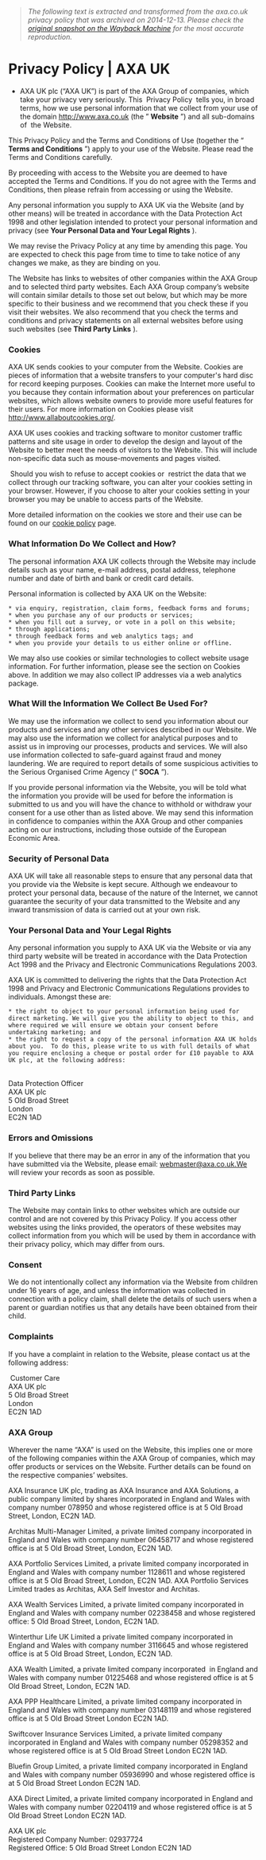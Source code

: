 > *The following text is extracted and transformed from the axa.co.uk privacy policy that was archived on 2014-12-13. Please check the [original snapshot on the Wayback Machine](https://web.archive.org/web/20141213034911id_/http%3A//www.axa.co.uk/privacy-policy) for the most accurate reproduction.*

# Privacy Policy | AXA UK

  * AXA UK plc (“AXA UK”) is part of the AXA Group of companies, which take your privacy very seriously. This  Privacy Policy  tells you, in broad terms, how we use personal information that we collect from your use of the domain http://www.axa.co.uk (the ” **Website** ”) and all sub-domains of  the Website.

This Privacy Policy and the Terms and Conditions of Use (together the “ **Terms and Conditions** ”) apply to your use of the Website. Please read the Terms and Conditions carefully.

By proceeding with access to the Website you are deemed to have accepted the Terms and Conditions. If you do not agree with the Terms and Conditions, then please refrain from accessing or using the Website. 

Any personal information you supply to AXA UK via the Website (and by other means) will be treated in accordance with the Data Protection Act 1998 and other legislation intended to protect your personal information and privacy (see **Your Personal Data and Your Legal Rights** ).

We may revise the Privacy Policy at any time by amending this page. You are expected to check this page from time to time to take notice of any changes we make, as they are binding on you. 

The Website has links to websites of other companies within the AXA Group and to selected third party websites. Each AXA Group company’s website will contain similar details to those set out below, but which may be more specific to their business and we recommend that you check these if you visit their websites. We also recommend that you check the terms and conditions and privacy statements on all external websites before using such websites (see **Third Party Links** ).

### Cookies

AXA UK sends cookies to your computer from the Website. Cookies are pieces of information that a website transfers to your computer's hard disc for record keeping purposes. Cookies can make the Internet more useful to you because they contain information about your preferences on particular websites, which allows website owners to provide more useful features for their users. For more information on Cookies please visit <http://www.allaboutcookies.org/>. 

AXA UK uses cookies and tracking software to monitor customer traffic patterns and site usage in order to develop the design and layout of the Website to better meet the needs of visitors to the Website. This will include non-specific data such as mouse-movements and pages visited.

 Should you wish to refuse to accept cookies or  restrict the data that we collect through our tracking software, you can alter your cookies setting in your browser. However, if you choose to alter your cookies setting in your browser you may be unable to access parts of the Website.

More detailed information on the cookies we store and their use can be found on our [cookie policy](https://web.archive.org/Cookie-Information/AXA-UK-cookie-policy/ "cookie policy") page.

### What Information Do We Collect and How?

The personal information AXA UK collects through the Website may include details such as your name, e-mail address, postal address, telephone number and date of birth and bank or credit card details. 

Personal information is collected by AXA UK on the Website:

    * via enquiry, registration, claim forms, feedback forms and forums;
    * when you purchase any of our products or services;
    * when you fill out a survey, or vote in a poll on this website;
    * through applications;
    * through feedback forms and web analytics tags; and
    * when you provide your details to us either online or offline.

We may also use cookies or similar technologies to collect website usage information. For further information, please see the section on Cookies above. In addition we may also collect IP addresses via a web analytics package.

### What Will the Information We Collect Be Used For?

We may use the information we collect to send you information about our products and services and any other services described in our Website. We may also use the information we collect for analytical purposes and to assist us in improving our processes, products and services. We will also use information collected to safe-guard against fraud and money laundering. We are required to report details of some suspicious activities to the Serious Organised Crime Agency (“ **SOCA** ”).

If you provide personal information via the Website, you will be told what the information you provide will be used for before the information is submitted to us and you will have the chance to withhold or withdraw your consent for a use other than as listed above. We may send this information in confidence to companies within the AXA Group and other companies acting on our instructions, including those outside of the European Economic Area.

### Security of Personal Data

AXA UK will take all reasonable steps to ensure that any personal data that you provide via the Website is kept secure. Although we endeavour to protect your personal data, because of the nature of the Internet, we cannot guarantee the security of your data transmitted to the Website and any inward transmission of data is carried out at your own risk.

### Your Personal Data and Your Legal Rights

Any personal information you supply to AXA UK via the Website or via any third party website will be treated in accordance with the Data Protection Act 1998 and the Privacy and Electronic Communications Regulations 2003.

AXA UK is committed to delivering the rights that the Data Protection Act 1998 and Privacy and Electronic Communications Regulations provides to individuals. Amongst these are:

    * the right to object to your personal information being used for direct marketing. We will give you the ability to object to this, and where required we will ensure we obtain your consent before undertaking marketing; and
    * the right to request a copy of the personal information AXA UK holds about you.  To do this, please write to us with full details of what you require enclosing a cheque or postal order for £10 payable to AXA UK plc, at the following address:

   
Data Protection Officer  
AXA UK plc  
5 Old Broad Street  
London  
EC2N 1AD

### Errors and Omissions

If you believe that there may be an error in any of the information that you have submitted via the Website, please email: webmaster@axa.co.uk.We will review your records as soon as possible.

### Third Party Links

The Website may contain links to other websites which are outside our control and are not covered by this Privacy Policy. If you access other websites using the links provided, the operators of these websites may collect information from you which will be used by them in accordance with their privacy policy, which may differ from ours.

### Consent

We do not intentionally collect any information via the Website from children under 16 years of age, and unless the information was collected in connection with a policy claim, shall delete the details of such users when a parent or guardian notifies us that any details have been obtained from their child.

### Complaints

If you have a complaint in relation to the Website, please contact us at the following address:

 Customer Care  
AXA UK plc  
5 Old Broad Street  
London  
EC2N 1AD

### AXA Group

Wherever the name “AXA” is used on the Website, this implies one or more of the following companies within the AXA Group of companies, which may offer products or services on the Website. Further details can be found on the respective companies’ websites.

AXA Insurance UK plc, trading as AXA Insurance and AXA Solutions, a public company limited by shares incorporated in England and Wales with company number 078950 and whose registered office is at 5 Old Broad Street, London, EC2N 1AD.

Architas Multi-Manager Limited, a private limited company incorporated in England and Wales with company number 06458717 and whose registered office is at 5 Old Broad Street, London, EC2N 1AD.

AXA Portfolio Services Limited, a private limited company incorporated in England and Wales with company number 1128611 and whose registered office is at 5 Old Broad Street, London, EC2N 1AD. AXA Portfolio Services Limited trades as Architas, AXA Self Investor and Architas.

AXA Wealth Services Limited, a private limited company incorporated in England and Wales with company number 02238458 and whose registered office: 5 Old Broad Street, London, EC2N 1AD.

Winterthur Life UK Limited a private limited company incorporated in England and Wales with company number 3116645 and whose registered office is at 5 Old Broad Street, London, EC2N 1AD.

AXA Wealth Limited, a private limited company incorporated  in England and Wales with company number 01225468 and whose registered office is at 5 Old Broad Street, London, EC2N 1AD. 

AXA PPP Healthcare Limited, a private limited company incorporated in England and Wales with company number 03148119 and whose registered office is at 5 Old Broad Street London EC2N 1AD.

Swiftcover Insurance Services Limited, a private limited company incorporated in England and Wales with company number 05298352 and whose registered office is at 5 Old Broad Street London EC2N 1AD.

Bluefin Group Limited, a private limited company incorporated in England and Wales with company number 05936990 and whose registered office is at 5 Old Broad Street London EC2N 1AD.

AXA Direct Limited, a private limited company incorporated in England and Wales with company number 02204119 and whose registered office is at 5 Old Broad Street London EC2N 1AD.

AXA UK plc  
Registered Company Number: 02937724  
Registered Office: 5 Old Broad Street London EC2N 1AD



